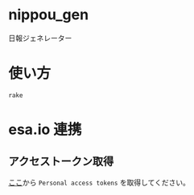 # nippou_gen
日報ジェネレーター

# 使い方

```
rake
```

# esa.io 連携

## アクセストークン取得

[ここ](https://staruptechnology.esa.io/user/applications)から ` Personal access tokens ` を取得してください。
